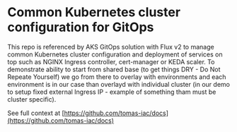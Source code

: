# Common Kubernetes cluster configuration for GitOps
This repo is referenced by AKS GitOps solution with Flux v2 to manage common Kubernetes cluster configuration and deployment of services on top such as NGINX Ingress controller, cert-manager or KEDA scaler. To demonstrate ability to start from shared base (to get things DRY - Do Not Repeate Yourself) we go from there to overlay with environments and each environment is in our case than overlayd with individual cluster (in our demo to setup fixed external Ingress IP - example of something tham must be cluster specific).

See full context at [https://github.com/tomas-iac/docs](https://github.com/tomas-iac/docs)

